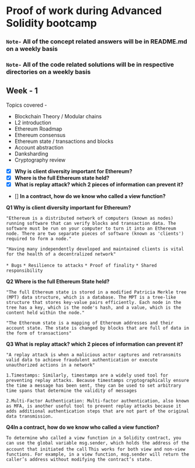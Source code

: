 # Proof of work during Advanced Solidity bootcamp

### `Note-` **All of the concept related answers will be in README.md on a weekly basis**
### `Note-` **All of the code related solutions will be in respective directories on a weekly basis**

## Week - 1
Topics covered - 
   * Blockchain Theory / Modular chains
   * L2 introduction
   * Ethereum Roadmap
   * Ethereum consensus
   * Ethereum state / transactions and blocks
   * Account abstraction
   * Danksharding
   * Cryptography review

- [x] **Why is client diversity important for Ethereum?**
- [x] **Where is the full Ethereum state held?**
- [x] **What is replay attack? which 2 pieces of information can prevent it?**
- [] **In a contract, how do we know who called a view function?**

**Q1 Why is client diversity important for Ethereum?**

`"Ethereum is a distributed network of computers (known as nodes) running software that can verify blocks and transaction data. The software must be run on your computer to turn it into an Ethereum node. There are two separate pieces of software (known as 'clients') required to form a node."`

`"Having many independently developed and maintained clients is vital for the health of a decentralized network"`

`* Bugs`
`* Resilience to attacks`
`* Proof of finality`
`* Shared responsibility`

**Q2 Where is the full Ethereum State held?**

`"The full Ethereum state is stored in a modified Patricia Merkle tree (MPT) data structure, which is a database. The MPT is a tree-like structure that stores key-value pairs efficiently. Each node in the tree has a key, which is the node's hash, and a value, which is the content held within the node."`

`"The Ethereum state is a mapping of Ethereum addresses and their account state. The state is changed by blocks that are full of data in the form of transactions"`

**Q3 What is replay attack? which 2 pieces of information can prevent it?**

`"A replay attack is when a malicious actor captures and retransmits valid data to achieve fraudulent authentication or execute unauthorized actions in a network"`

`1.Timestamps: Similarly, timestamps are a widely used tool for preventing replay attacks. Because timestamps cryptographically ensure the time a message has been sent, they can be used to set arbitrary time spans that determine the validity of messages`

`2.Multi-Factor Authentication: Multi-factor authentication, also known as MFA, is another useful tool to prevent replay attacks because it adds additional authentication steps that are not part of the original data transmission.`

**Q4In a contract, how do we know who called a view function?**

`To determine who called a view function in a Solidity contract, you can use the global variable msg.sender, which holds the address of the account that initiated the call` 
`This works for both view and non-view functions. For example, in a view function, msg.sender will return the caller’s address without modifying the contract’s state.`

